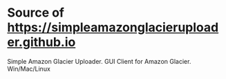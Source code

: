 # Source of https://simpleamazonglacieruploader.github.io
Simple Amazon Glacier Uploader. GUI Client for Amazon Glacier. Win/Mac/Linux
